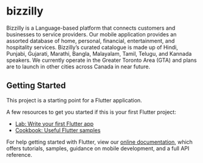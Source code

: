 # bizzilly

Bizzilly is a Language-based platform that connects customers and businesses to service providers. Our mobile application provides an assorted database of home, personal, financial, entertainment, and hospitality services. Bizzilly’s curated catalogue is made up of Hindi, Punjabi, Gujarati, Marathi, Bangla, Malayalam, Tamil, Telugu, and Kannada speakers. We currently operate in the Greater Toronto Area (GTA) and plans are to launch in other cities across Canada in near future.

## Getting Started

This project is a starting point for a Flutter application.

A few resources to get you started if this is your first Flutter project:

- [Lab: Write your first Flutter app](https://flutter.dev/docs/get-started/codelab)
- [Cookbook: Useful Flutter samples](https://flutter.dev/docs/cookbook)

For help getting started with Flutter, view our
[online documentation](https://flutter.dev/docs), which offers tutorials,
samples, guidance on mobile development, and a full API reference.

